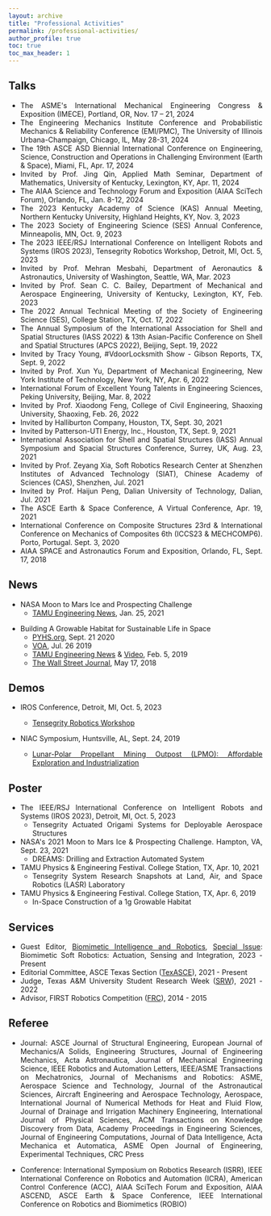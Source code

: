 ```yaml
---
layout: archive
title: "Professional Activities"
permalink: /professional-activities/
author_profile: true
toc: true
toc_max_header: 1
---
```

<!--{% include toc h_min = 1%}-->
<!--# Public Engagement-->

<div style="text-align: justify;" markdown="1">

## Talks
<!-- <ol reversed> -->
- The ASME's International Mechanical Engineering Congress & Exposition (IMECE), Portland, OR, Nov. 17 – 21, 2024
- The Engineering Mechanics Institute Conference and Probabilistic Mechanics & Reliability Conference (EMI/PMC), The University of Illinois Urbana-Champaign, Chicago, IL, May 28-31, 2024 
- The 19th ASCE ASD Biennial International Conference on Engineering, Science, Construction and Operations in Challenging Environment (Earth & Space), Miami, FL, Apr. 17, 2024 
- Invited by Prof. Jing Qin, Applied Math Seminar, Department of Mathematics, University of Kentucky, Lexington, KY, Apr. 11, 2024 
- The AIAA Science and Technology Forum and Exposition (AIAA SciTech Forum), Orlando, FL, Jan. 8-12, 2024
- The 2023 Kentucky Academy of Science (KAS) Annual Meeting, Northern Kentucky University, Highland Heights, KY, Nov. 3, 2023 
- The 2023 Society of Engineering Science (SES) Annual Conference, Minneapolis, MN, Oct. 9, 2023 
- The 2023 IEEE/RSJ International Conference on Intelligent Robots and Systems (IROS 2023), Tensegrity Robotics Workshop, Detroit, MI, Oct. 5, 2023 
- Invited by Prof. Mehran Mesbahi, Department of Aeronautics & Astronautics, University of Washington, Seattle, WA, Mar. 2023 
- Invited by Prof. Sean C. C. Bailey, Department of Mechanical and Aerospace Engineering, University of Kentucky, Lexington, KY, Feb. 2023 
- The 2022 Annual Technical Meeting of the Society of Engineering Science (SES), College Station, TX, Oct. 17, 2022 
- The Annual Symposium of the International Association for Shell and Spatial Structures (IASS 2022) & 13th Asian-Pacific Conference on Shell and Spatial Structures (APCS 2022), Beijing, Sept. 19, 2022 
- Invited by Tracy Young, #VdoorLocksmith Show - Gibson Reports, TX, Sept. 9, 2022 
- Invited by Prof. Xun Yu, Department of Mechanical Engineering, New York Institute of Technology, New York, NY, Apr. 6, 2022 
- International Forum of Excellent Young Talents in Engineering Sciences, Peking University, Beijing, Mar. 8, 2022 
- Invited by Prof. Xiaodong Feng, College of Civil Engineering, Shaoxing University, Shaoxing, Feb. 26, 2022 
- Invited by Halliburton Company, Houston, TX, Sept. 30, 2021 
- Invited by Patterson-UTI Energy, Inc., Houston, TX, Sept. 9, 2021 
- International Association for Shell and Spatial Structures (IASS) Annual Symposium and Spacial Structures Conference, Surrey, UK, Aug. 23, 2021 
- Invited by Prof. Zeyang Xia, Soft Robotics Research Center at Shenzhen Institutes of Advanced Technology (SIAT), Chinese Academy of Sciences (CAS), Shenzhen, Jul. 2021 
- Invited by Prof. Haijun Peng, Dalian University of Technology, Dalian, Jul. 2021 
- The ASCE Earth & Space Conference, A Virtual Conference, Apr. 19, 2021 
- International Conference on Composite Structures 23rd & International Conference on Mechanics of Composites 6th (ICCS23 & MECHCOMP6). Porto, Portugal. Sept. 3, 2020 
- AIAA SPACE and Astronautics Forum and Exposition, Orlando, FL, Sept. 17, 2018 
<!-- </ol> -->

## News 

<!-- - [NASA Moon to Mars Ice and Prospecting Challenge](https://www.nasa.gov/solve/nasas-lunar-loo-challenge/Moon_to_Mars_Ice_Prospecting_Challenge/) -->
- NASA Moon to Mars Ice and Prospecting Challenge
    - [TAMU Engineering News](https://engineering.tamu.edu/news/2021/01/aggie-engineering-students-produce-advanced-prototype-for-NASA-challenge.html), Jan. 25, 2021
      <!-- * Event Participants: Eduardo Gildin, Robert E. Skelton, George Moridis, Sam Noynaert. Mohamed S. Khaled, Muhao Chen, Enrique Z. Losoya. Srivignesh Srinivasan, Alkassoum Toure, Luis Rodriguez, Ayodeji A. Adeniran, Le Linh, Uthej Vattipalli, Thomas J. Lopez. Jessica Ezemba, Emily Kincaid, and Teresa Valdez -->
   
<!-- - [Building A Growable Habitat for Sustainable Life in Space](https://catalog.data.gov/dataset/tensegrity-approaches-to-in-space-construction-of-a-1g-growable-habitat) -->
- Building A Growable Habitat for Sustainable Life in Space
    - [PYHS.org](https://phys.org/news/2020-09-space-habitat-artificial-gravity-enlarged.html), Sept. 21 2020
    - [VOA](https://www.voanews.com/a/science-health_futuristic-space-habitat-solves-problems-human-space-travel/6172519.html), Jul. 26 2019
    - [TAMU Engineering News](https://engineering.tamu.edu/news/2019/02/building-a-growable-habitat-for-sustainable-life-in-space.html) & [Video](https://youtu.be/3573t1r9XRA), Feb. 5, 2019
    - [The Wall Street Journal](https://www.wsj.com/articles/space-village-one-a-vision-for-life-beyond-earth-1526567016), May 17, 2018
      <!-- * Event participants: Robert E. Skelton, Manoranjan Majji. Muhao Chen, Raman Goyal, Joel Sercel, Jane Shevtsov, and Anthony Longman -->


## Demos
- IROS Conference, Detroit, MI, Oct. 5, 2023
  - [Tensegrity Robotics Workshop](https://www.eng.yale.edu/faboratory/tensegrityworkshop/)
    <!-- - Tensegrity Actuated Origami Systems for Deployable Aerospace Structures 
        * Event Participants: Idris Hussain, Muhao Chen, David Capps, Manoranjan Majji -->

- NIAC Symposium, Huntsville, AL, Sept. 24, 2019     
  - [Lunar-Polar Propellant Mining Outpost (LPMO): Affordable Exploration and Industrialization](https://www.nasa.gov/directorates/spacetech/niac/2019_Phase_I_Phase_II/Lunar_Polar_Propellant_Mining_Outpost/)
      <!-- * Event participants: Joel Sercel, Manoranjan Majji, Muhao Chen, Ali H. Khowaja -->

 <!-- and [Video](https://www.youtube.com/watch?v=Pu_aOUtN2wY&ab_channel=LuisRodriguez),-->
 <!--(https://livestream.com/viewnow/niac2019/videos/196913328)-->


## Poster
* The IEEE/RSJ International Conference on Intelligent Robots and Systems (IROS 2023), Detroit, MI, Oct. 5, 2023
  - Tensegrity Actuated Origami Systems for Deployable Aerospace Structures
* NASA's 2021 Moon to Mars Ice & Prospecting Challenge. Hampton, VA, Sept. 23, 2021
  - DREAMS: Drilling and Extraction Automated System
* TAMU Physics & Engineering Festival. College Station, TX, Apr. 10, 2021
  - Tensegrity System Research Snapshots at Land, Air, and Space Robotics (LASR) Laboratory 
* TAMU Physics & Engineering Festival. College Station, TX, Apr. 6, 2019
  - In-Space Construction of a 1g Growable Habitat

## Services
* Guest Editor, [Biomimetic Intelligence and Robotics](https://www.sciencedirect.com/journal/biomimetic-intelligence-and-robotics), [Special Issue](https://www.sciencedirect.com/journal/biomimetic-intelligence-and-robotics/about/call-for-papers#biomimetic-soft-robotics-actuation-sensing-and-integration): Biomimetic Soft Robotics: Actuation, Sensing and Integration, 2023 -Present
* Editorial Committee, ASCE Texas Section ([TexASCE](https://www.texasce.org/)), 2021 - Present
* Judge, Texas A&M University Student Research Week ([SRW](https://srw.tamu.edu/)), 2021 - 2022
* Advisor, FIRST Robotics Competition ([FRC](https://www.firstinspires.org/robotics/frc)), 2014 - 2015

## Referee
* Journal: ASCE Journal of Structural Engineering, European Journal of Mechanics/A Solids, Engineering Structures, Journal of Engineering Mechanics, Acta Astronautica, Journal of Mechanical Engineering Science, IEEE Robotics and Automation Letters, IEEE/ASME Transactions on Mechatronics, Journal of Mechanisms and Robotics: ASME, Aerospace Science and Technology, Journal of the Astronautical Sciences, Aircraft Engineering and Aerospace Technology, Aerospace, International Journal of Numerical Methods for Heat and Fluid Flow, Journal of Drainage and Irrigation Machinery Engineering, International Journal of Physical Sciences, ACM Transactions on Knowledge Discovery from Data, Academy Proceedings in Engineering Sciences, Journal of Engineering Computations, Journal of Data Intelligence, Acta Mechanica et Automatica, ASME Open Journal of Engineering, Experimental Techniques, CRC Press

* Conference: International Symposium on Robotics Research (ISRR), IEEE International Conference on Robotics and Automation (ICRA), American Control Conference (ACC), AIAA SciTech Forum and Exposition, AIAA ASCEND, ASCE Earth & Space Conference, IEEE International Conference on Robotics and Biomimetics (ROBIO)

</div>
<!-- Wireless Communications and Mobile Computing,  -->